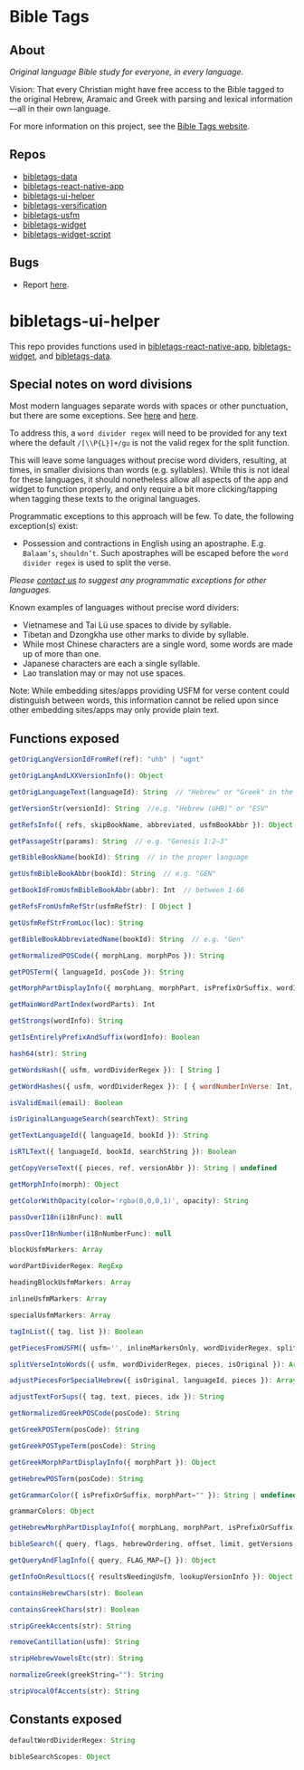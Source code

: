 # Bible Tags

## About

*Original language Bible study for everyone, in every language.*

Vision: That every Christian might have free access to the Bible tagged to the original Hebrew, Aramaic and Greek with parsing and lexical information—all in their own language.

For more information on this project, see the [Bible Tags website](https://bibletags.org).

## Repos

* [bibletags-data](https://github.com/educational-resources-and-services/bibletags-data)
* [bibletags-react-native-app](https://github.com/educational-resources-and-services/bibletags-react-native-app)
* [bibletags-ui-helper](https://github.com/educational-resources-and-services/bibletags-ui-helper)
* [bibletags-versification](https://github.com/educational-resources-and-services/bibletags-versification)
* [bibletags-usfm](https://github.com/educational-resources-and-services/bibletags-usfm)
* [bibletags-widget](https://github.com/educational-resources-and-services/bibletags-widget)
* [bibletags-widget-script](https://github.com/educational-resources-and-services/bibletags-widget-script)

## Bugs

* Report [here](https://github.com/educational-resources-and-services/bibletags-data/issues).

# bibletags-ui-helper

This repo provides functions used in [bibletags-react-native-app](https://github.com/educational-resources-and-services/bibletags-react-native-app), [bibletags-widget](https://github.com/educational-resources-and-services/bibletags-widget), and [bibletags-data](https://github.com/educational-resources-and-services/bibletags-data).

## Special notes on word divisions

Most modern languages separate words with spaces or other punctuation, but there are some exceptions. See [here](https://en.wikipedia.org/wiki/Word_divider) and [here](https://linguistics.stackexchange.com/questions/6131/is-there-a-long-list-of-languages-whose-writing-systems-dont-use-spaces).

To address this, a `word divider regex` will need to be provided for any text where the default `/[\\P{L}]+/gu` is not the valid regex for the split function.

This will leave some languages without precise word dividers, resulting, at times, in smaller divisions than words (e.g. syllables). While this is not ideal for these languages, it should nonetheless allow all aspects of the app and widget to function properly, and only require a bit more clicking/tapping when tagging these texts to the original languages.

Programmatic exceptions to this approach will be few. To date, the following exception(s) exist:

* Possession and contractions in English using an apostraphe. E.g. `Balaam’s`, `shouldn’t`. Such apostraphes will be escaped before the `word divider regex` is used to split the verse.

*Please [contact us](https://bibletags.org/contact) to suggest any programmatic exceptions for other languages.*

Known examples of languages without precise word dividers:

* Vietnamese and Tai Lü use spaces to divide by syllable.
* Tibetan and Dzongkha use other marks to divide by syllable.
* While most Chinese characters are a single word, some words are made up of more than one.
* Japanese characters are each a single syllable.
* Lao translation may or may not use spaces.

Note: While embedding sites/apps providing USFM for verse content could distinguish between words, this information cannot be relied upon since other embedding sites/apps may only provide plain text.

## Functions exposed

```js
getOrigLangVersionIdFromRef(ref): "uhb" | "ugnt"
```

```js
getOrigLangAndLXXVersionInfo(): Object
```

```js
getOrigLanguageText(languageId): String  // "Hebrew" or "Greek" in the proper language
```

```js
getVersionStr(versionId): String  //e.g. "Hebrew (UHB)" or "ESV"
```

```js
getRefsInfo({ refs, skipBookName, abbreviated, usfmBookAbbr }): Object  // e.g. { bookId: 1, chapter: 1, start_verse: 1, end_verse: 2 }
```

```js
getPassageStr(params): String  // e.g. "Genesis 1:2–3"
```

```js
getBibleBookName(bookId): String  // in the proper language
```

```js
getUsfmBibleBookAbbr(bookId): String  // e.g. "GEN"
```

```js
getBookIdFromUsfmBibleBookAbbr(abbr): Int  // between 1-66
```

```js
getRefsFromUsfmRefStr(usfmRefStr): [ Object ]
```

```js
getUsfmRefStrFromLoc(loc): String
```

```js
getBibleBookAbbreviatedName(bookId): String  // e.g. "Gen"
```

```js
getNormalizedPOSCode({ morphLang, morphPos }): String
```

```js
getPOSTerm({ languageId, posCode }): String
```

```js
getMorphPartDisplayInfo({ morphLang, morphPart, isPrefixOrSuffix, wordIsMultiPart }): { str: String, color: String }
```

```js
getMainWordPartIndex(wordParts): Int
```

```js
getStrongs(wordInfo): String
```

```js
getIsEntirelyPrefixAndSuffix(wordInfo): Boolean
```

```js
hash64(str): String
```

```js
getWordsHash({ usfm, wordDividerRegex }): [ String ]
```

```js
getWordHashes({ usfm, wordDividerRegex }): [ { wordNumberInVerse: Int, hash: String, withBeforeHash: String, withAfterHash: String, withBeforeAndAfterHash: String }
```

```js
isValidEmail(email): Boolean
```

```js
isOriginalLanguageSearch(searchText): String
```

```js
getTextLanguageId({ languageId, bookId }): String
```

```js
isRTLText({ languageId, bookId, searchString }): Boolean
```

```js
getCopyVerseText({ pieces, ref, versionAbbr }): String | undefined
```

```js
getMorphInfo(morph): Object
```

```js
getColorWithOpacity(color='rgba(0,0,0,1)', opacity): String
```

```js
passOverI18n(i18nFunc): null
```

```js
passOverI18nNumber(i18nNumberFunc): null
```

```js
blockUsfmMarkers: Array
```

```js
wordPartDividerRegex: RegExp
```

```js
headingBlockUsfmMarkers: Array
```

```js
inlineUsfmMarkers: Array
```

```js
specialUsfmMarkers: Array
```

```js
tagInList({ tag, list }): Boolean
```

```js
getPiecesFromUSFM({ usfm='', inlineMarkersOnly, wordDividerRegex, splitIntoWords }): Array
```

```js
splitVerseIntoWords({ usfm, wordDividerRegex, pieces, isOriginal }): Array
```

```js
adjustPiecesForSpecialHebrew({ isOriginal, languageId, pieces }): Array
```

```js
adjustTextForSups({ tag, text, pieces, idx }): String
```

```js
getNormalizedGreekPOSCode(posCode): String
```

```js
getGreekPOSTerm(posCode): String
```

```js
getGreekPOSTypeTerm(posCode): String
```

```js
getGreekMorphPartDisplayInfo({ morphPart }): Object
```

```js
getHebrewPOSTerm(posCode): String
```

```js
getGrammarColor({ isPrefixOrSuffix, morphPart="" }): String | undefined
```

```js
grammarColors: Object
```

```js
getHebrewMorphPartDisplayInfo({ morphLang, morphPart, isPrefixOrSuffix, wordIsMultiPart }): Object
```

```js
bibleSearch({ query, flags, hebrewOrdering, offset, limit, getVersions, getUnitWords, getUnitRanges, getVerses, maxNumVersion=5, doClocking=false }): Object
```

```js
getQueryAndFlagInfo({ query, FLAG_MAP={} }): Object
```

```js
getInfoOnResultLocs({ resultsNeedingUsfm, lookupVersionInfo }): Object
```

```js
containsHebrewChars(str): Boolean
```

```js
containsGreekChars(str): Boolean
```

```js
stripGreekAccents(str): String
```

```js
removeCantillation(usfm): String
```

```js
stripHebrewVowelsEtc(str): String
```

```js
normalizeGreek(greekString=""): String
```

```js
stripVocalOfAccents(str): String
```

## Constants exposed

```js
defaultWordDividerRegex: String
```

```js
bibleSearchScopes: Object
```